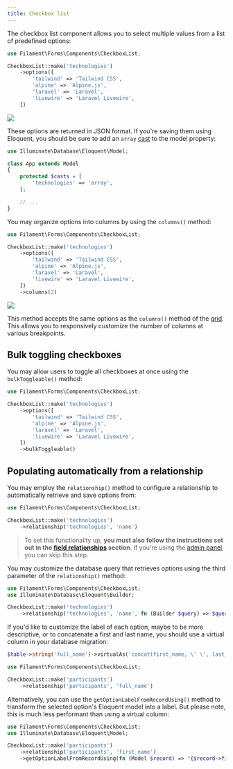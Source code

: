 ```yaml
---
title: Checkbox list
---
```


The checkbox list component allows you to select multiple values from a list of predefined options:

```php
use Filament\Forms\Components\CheckboxList;

CheckboxList::make('technologies')
    ->options([
        'tailwind' => 'Tailwind CSS',
        'alpine' => 'Alpine.js',
        'laravel' => 'Laravel',
        'livewire' => 'Laravel Livewire',
    ])
```

![](https://user-images.githubusercontent.com/41773797/147761423-bd6e99ec-104d-40c2-875a-fed1d638f2c3.png)

These options are returned in JSON format. If you're saving them using Eloquent, you should be sure to add an `array` [cast](https://laravel.com/docs/eloquent-mutators#array-and-json-casting) to the model property:

```php
use Illuminate\Database\Eloquent\Model;

class App extends Model
{
    protected $casts = [
        'technologies' => 'array',
    ];

    // ...
}
```

You may organize options into columns by using the `columns()` method:

```php
use Filament\Forms\Components\CheckboxList;

CheckboxList::make('technologies')
    ->options([
        'tailwind' => 'Tailwind CSS',
        'alpine' => 'Alpine.js',
        'laravel' => 'Laravel',
        'livewire' => 'Laravel Livewire',
    ])
    ->columns(2)
```

![](https://user-images.githubusercontent.com/41773797/147761438-558a9dcc-b81a-4fbe-a922-a6771407d928.png)

This method accepts the same options as the `columns()` method of the [grid](layout/grid). This allows you to responsively customize the number of columns at various breakpoints.

## Bulk toggling checkboxes

You may allow users to toggle all checkboxes at once using the `bulkToggleable()` method:

 ```php
 use Filament\Forms\Components\CheckboxList;
 
 CheckboxList::make('technologies')
     ->options([
         'tailwind' => 'Tailwind CSS',
         'alpine' => 'Alpine.js',
         'laravel' => 'Laravel',
         'livewire' => 'Laravel Livewire',
     ])
     ->bulkToggleable()
 ```

## Populating automatically from a relationship

You may employ the `relationship()` method to configure a relationship to automatically retrieve and save options from:

```php
use Filament\Forms\Components\CheckboxList;

CheckboxList::make('technologies')
    ->relationship('technologies', 'name')
```

> To set this functionality up, **you must also follow the instructions set out in the [field relationships](getting-started#field-relationships) section**. If you're using the [admin panel](/docs/admin), you can skip this step.

You may customize the database query that retrieves options using the third parameter of the `relationship()` method:

```php
use Filament\Forms\Components\CheckboxList;
use Illuminate\Database\Eloquent\Builder;

CheckboxList::make('technologies')
    ->relationship('technologies', 'name', fn (Builder $query) => $query->withTrashed())
```

If you'd like to customize the label of each option, maybe to be more descriptive, or to concatenate a first and last name, you should use a virtual column in your database migration:

```php
$table->string('full_name')->virtualAs('concat(first_name, \' \', last_name)');
```

```php
use Filament\Forms\Components\CheckboxList;

CheckboxList::make('participants')
    ->relationship('participants', 'full_name')
```

Alternatively, you can use the `getOptionLabelFromRecordUsing()` method to transform the selected option's Eloquent model into a label. But please note, this is much less performant than using a virtual column:

```php
use Filament\Forms\Components\CheckboxList;
use Illuminate\Database\Eloquent\Model;

CheckboxList::make('participants')
    ->relationship('participants', 'first_name')
    ->getOptionLabelFromRecordUsing(fn (Model $record) => "{$record->first_name} {$record->last_name}")
```
